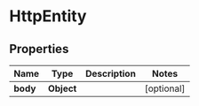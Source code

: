 

# HttpEntity


## Properties

| Name | Type | Description | Notes |
|------------ | ------------- | ------------- | -------------|
|**body** | **Object** |  |  [optional] |



